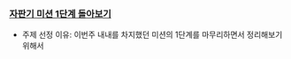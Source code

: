 ### <a href="https://velog.io/@liswktjs/%EC%9A%B0%ED%85%8C%EC%BD%94-%EC%9E%90%ED%8C%90%EA%B8%B0-%EB%AF%B8%EC%85%98-1%EB%8B%A8%EA%B3%84-%ED%94%BC%EB%93%9C%EB%B0%B1-%EC%A0%95%EB%A6%AC">자판기 미션 1단계 돌아보기</a>

- 주제 선정 이유: 이번주 내내를 차지했던 미션의 1단계를 마무리하면서 정리해보기 위해서
